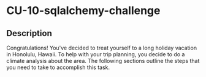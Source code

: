 # CU-10-sqlalchemy-challenge
## Description
Congratulations! You've decided to treat yourself to a long holiday vacation in Honolulu, Hawaii.
To help with your trip planning, you decide to do a climate analysis about the area. The following
sections outline the steps that you need to take to accomplish this task.


